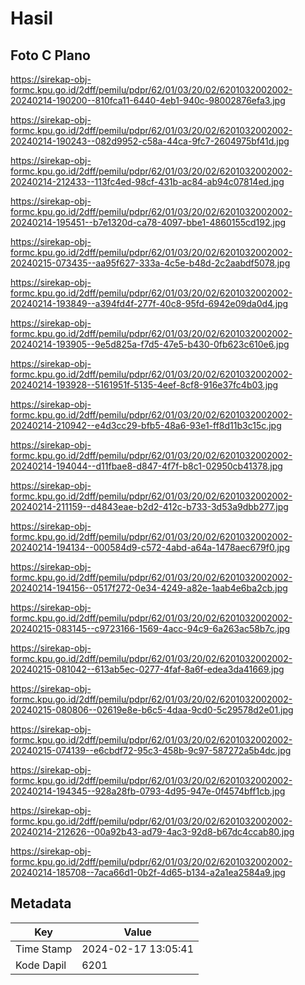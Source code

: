 # Hasil

## Foto C Plano

https://sirekap-obj-formc.kpu.go.id/2dff/pemilu/pdpr/62/01/03/20/02/6201032002002-20240214-190200--810fca11-6440-4eb1-940c-98002876efa3.jpg

https://sirekap-obj-formc.kpu.go.id/2dff/pemilu/pdpr/62/01/03/20/02/6201032002002-20240214-190243--082d9952-c58a-44ca-9fc7-2604975bf41d.jpg

https://sirekap-obj-formc.kpu.go.id/2dff/pemilu/pdpr/62/01/03/20/02/6201032002002-20240214-212433--113fc4ed-98cf-431b-ac84-ab94c07814ed.jpg

https://sirekap-obj-formc.kpu.go.id/2dff/pemilu/pdpr/62/01/03/20/02/6201032002002-20240214-195451--b7e1320d-ca78-4097-bbe1-4860155cd192.jpg

https://sirekap-obj-formc.kpu.go.id/2dff/pemilu/pdpr/62/01/03/20/02/6201032002002-20240215-073435--aa95f627-333a-4c5e-b48d-2c2aabdf5078.jpg

https://sirekap-obj-formc.kpu.go.id/2dff/pemilu/pdpr/62/01/03/20/02/6201032002002-20240214-193849--a394fd4f-277f-40c8-95fd-6942e09da0d4.jpg

https://sirekap-obj-formc.kpu.go.id/2dff/pemilu/pdpr/62/01/03/20/02/6201032002002-20240214-193905--9e5d825a-f7d5-47e5-b430-0fb623c610e6.jpg

https://sirekap-obj-formc.kpu.go.id/2dff/pemilu/pdpr/62/01/03/20/02/6201032002002-20240214-193928--5161951f-5135-4eef-8cf8-916e37fc4b03.jpg

https://sirekap-obj-formc.kpu.go.id/2dff/pemilu/pdpr/62/01/03/20/02/6201032002002-20240214-210942--e4d3cc29-bfb5-48a6-93e1-ff8d11b3c15c.jpg

https://sirekap-obj-formc.kpu.go.id/2dff/pemilu/pdpr/62/01/03/20/02/6201032002002-20240214-194044--d11fbae8-d847-4f7f-b8c1-02950cb41378.jpg

https://sirekap-obj-formc.kpu.go.id/2dff/pemilu/pdpr/62/01/03/20/02/6201032002002-20240214-211159--d4843eae-b2d2-412c-b733-3d53a9dbb277.jpg

https://sirekap-obj-formc.kpu.go.id/2dff/pemilu/pdpr/62/01/03/20/02/6201032002002-20240214-194134--000584d9-c572-4abd-a64a-1478aec679f0.jpg

https://sirekap-obj-formc.kpu.go.id/2dff/pemilu/pdpr/62/01/03/20/02/6201032002002-20240214-194156--0517f272-0e34-4249-a82e-1aab4e6ba2cb.jpg

https://sirekap-obj-formc.kpu.go.id/2dff/pemilu/pdpr/62/01/03/20/02/6201032002002-20240215-083145--c9723166-1569-4acc-94c9-6a263ac58b7c.jpg

https://sirekap-obj-formc.kpu.go.id/2dff/pemilu/pdpr/62/01/03/20/02/6201032002002-20240215-081042--613ab5ec-0277-4faf-8a6f-edea3da41669.jpg

https://sirekap-obj-formc.kpu.go.id/2dff/pemilu/pdpr/62/01/03/20/02/6201032002002-20240215-080806--02619e8e-b6c5-4daa-9cd0-5c29578d2e01.jpg

https://sirekap-obj-formc.kpu.go.id/2dff/pemilu/pdpr/62/01/03/20/02/6201032002002-20240215-074139--e6cbdf72-95c3-458b-9c97-587272a5b4dc.jpg

https://sirekap-obj-formc.kpu.go.id/2dff/pemilu/pdpr/62/01/03/20/02/6201032002002-20240214-194345--928a28fb-0793-4d95-947e-0f4574bff1cb.jpg

https://sirekap-obj-formc.kpu.go.id/2dff/pemilu/pdpr/62/01/03/20/02/6201032002002-20240214-212626--00a92b43-ad79-4ac3-92d8-b67dc4ccab80.jpg

https://sirekap-obj-formc.kpu.go.id/2dff/pemilu/pdpr/62/01/03/20/02/6201032002002-20240214-185708--7aca66d1-0b2f-4d65-b134-a2a1ea2584a9.jpg


## Metadata

| Key        | Value               |
| ---------- | ------------------- |
| Time Stamp | 2024-02-17 13:05:41 |
| Kode Dapil | 6201                |



